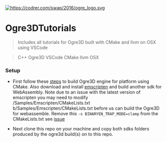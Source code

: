 <a href="https://ogrecave.github.io/ogre/api/1.10/tutorials.html"><img src="https://ogrecave.github.io/ogre/api/1.10/ogre-logo-wetfloor.gif" title="Ogre3D" alt="https://codrer.com/swap/2016/ogre_logo.svg"></a>


# Ogre3DTutorials

> Includes all tutorials for Ogre3D built with CMake and llvm on OSX using VSCode

> C++ Ogre3D VSCode CMake llvm OSX

### Setup

- First follow these [steps](https://ogrecave.github.io/ogre/api/latest/building-ogre.html) to build Ogre3D engine for platform using CMake. Also download and install [emscripten](https://github.com/emscripten-core/emscripten) and build another sdk for WebAssembly. Note due to an issue with the latest version of emscripten you may need to modify /Samples/Emscripten/CMakeLists.txt b/Samples/Emscripten/CMakeLists.txt before us can build the Ogre3D for webassemble. Remove this `-s BINARYEN_TRAP_MODE=clamp` from the CMakeLists.txt see [issue](https://github.com/OGRECave/ogre/issues/1686)

- Next clone this repo on your machine and copy both sdks folders produced by the ogre3d build(s) on to this repo.
